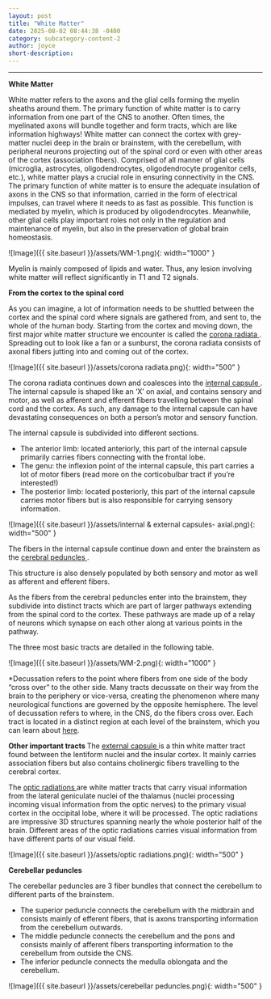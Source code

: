 ```yaml
---
layout: post
title: "White Matter"
date: 2025-08-02 08:44:38 -0400
category: subcategory-content-2
author: joyce
short-description: 
---
```


-----
<b> White Matter </b>

White matter refers to the axons and the glial cells forming the myelin sheaths around them. 
The primary function of white matter is to carry information from one part of the CNS to another. 
Often times, the myelinated axons will bundle together and form tracts, which are like information highways!
White matter can connect the cortex with grey-matter nuclei deep in the brain or brainstem, with the cerebellum, with peripheral neurons projecting out of the spinal cord or even with other areas of the cortex (association fibers).
Comprised of all manner of glial cells (microglia, astrocytes, oligodendrocytes, oligodendrocyte progenitor cells, etc.), white matter plays a crucial role in ensuring connectivity in the CNS. 
The primary function of white matter is to ensure the adequate insulation of axons in the CNS so that information, carried in the form of electrical impulses, can travel where it needs to as fast as possible. 
This function is mediated by myelin, which is produced by oligodendrocytes. 
Meanwhile, other glial cells play important roles not only in the regulation and maintenance of myelin, but also in the preservation of global brain homeostasis.


![Image]({{ site.baseurl }}/assets/WM-1.png){: width="1000" }


Myelin is mainly composed of lipids and water. Thus, any lesion involving white matter will reflect significantly in T1 and T2 signals.

<b> From the cortex to the spinal cord </b>

As you can imagine, a lot of information needs to be shuttled between the cortex and the spinal cord where signals are gathered from, and sent to, the whole of the human body. 
Starting from the cortex and moving down, the first major white matter structure we encounter is called the <u> corona radiata </u>. 
Spreading out to look like a fan or a sunburst, the corona radiata consists of axonal fibers jutting into and coming out of the cortex.

![Image]({{ site.baseurl }}/assets/corona radiata.png){: width="500" }

The corona radiata continues down and coalesces into the <u> internal capsule </u>. 
The internal capsule is shaped like an ‘X’ on axial, and contains sensory and motor, as well as afferent and efferent fibers travelling between the spinal cord and the cortex. 
As such, any damage to the internal capsule can have devastating consequences on both a person’s motor and sensory function.

The internal capsule is subdivided into different sections.
-	The anterior limb: located anteriorly, this part of the internal capsule primarily carries fibers connecting with the frontal lobe.
-	The genu: the inflexion point of the internal capsule, this part carries a lot of motor fibers (read more on the corticobulbar tract if you’re interested!)
-	The posterior limb: located posteriorly, this part of the internal capsule carries motor fibers but is also responsible for carrying sensory information.

![Image]({{ site.baseurl }}/assets/internal & external capsules- axial.png){: width="500" }

The fibers in the internal capsule continue down and enter the brainstem as the <u> cerebral peduncles </u>. 

This structure is also densely populated by both sensory and motor as well as afferent and efferent fibers. 

As the fibers from the cerebral peduncles enter into the brainstem, they subdivide into distinct tracts which are part of larger pathways extending from the spinal cord to the cortex. 
These pathways are made up of a relay of neurons which synapse on each other along at various points in the pathway.

The three most basic tracts are detailed in the following table.


![Image]({{ site.baseurl }}/assets/WM-2.png){: width="1000" }


*Decussation refers to the point where fibers from one side of the body “cross over” to the other side. 
Many tracts decussate on their way from the brain to the periphery or vice-versa, creating the phenomenon where many neurological functions are governed by the opposite hemisphere. 
The level of decussation refers to where, in the CNS, do the fibers cross over.
Each tract is located in a distinct region at each level of the brainstem, which you can learn about <a href="{{ site.baseurl }}/subcategory-content-2/five-content-post">here</a>.

<b> Other important tracts </b>
The <u> external capsule </u> is a thin white matter tract found between the lentiform nuclei and the insular cortex. 
It mainly carries association fibers but also contains cholinergic fibers travelling to the cerebral cortex.

The <u> optic radiations </u> are white matter tracts that carry visual information from the lateral geniculate nuclei of the thalamus (nuclei processing incoming visual information from the optic nerves) to the primary visual cortex in the occipital lobe, where it will be processed. 
The optic radiations are impressive 3D structures spanning nearly the whole posterior half of the brain. 
Different areas of the optic radiations carries visual information from have different parts of our visual field.

![Image]({{ site.baseurl }}/assets/optic radiations.png){: width="500" }

<b> Cerebellar peduncles </b>

The cerebellar peduncles are 3 fiber bundles that connect the cerebellum to different parts of the brainstem.
-	The superior peduncle connects the cerebellum with the midbrain and consists mainly of efferent fibers, that is axons transporting information from the cerebellum outwards.
-	The middle peduncle connects the cerebellum and the pons and consists mainly of afferent fibers transporting information to the cerebellum from outside the CNS.
-	The inferior peduncle connects the medulla oblongata and the cerebellum.

![Image]({{ site.baseurl }}/assets/cerebellar peduncles.png){: width="500" }
